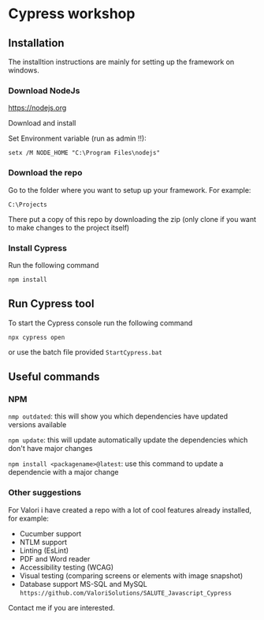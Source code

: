 # Cypress workshop

## Installation
The installtion instructions are mainly for setting up the framework on windows.

### Download NodeJs
https://nodejs.org

Download and install

Set Environment variable (run as admin !!):
```
setx /M NODE_HOME "C:\Program Files\nodejs"
```

### Download the repo
Go to the folder where you want to setup up your framework. For example:
```
C:\Projects
```
There put a copy of this repo by downloading the zip (only clone if you want to make changes to the project itself)

### Install Cypress
Run the following command
```
npm install
```

## Run Cypress tool
To start the Cypress console run the following command
```
npx cypress open
```
or use the batch file provided `StartCypress.bat`

## Useful commands
### NPM
`nmp outdated`: this will show you which dependencies have updated versions available

`npm update`: this will update automatically update the dependencies which don't have major changes 

`npm install <packagename>@latest`: use this command to update a dependencie with a major change


### Other suggestions
For Valori i have created a repo with a lot of cool features already installed, for example:
- Cucumber support
- NTLM support
- Linting (EsLint)
- PDF and Word reader
- Accessibility testing (WCAG)
- Visual testing (comparing screens or elements with image snapshot)
- Database support MS-SQL and MySQL
`https://github.com/ValoriSolutions/SALUTE_Javascript_Cypress`

Contact me if you are interested.
